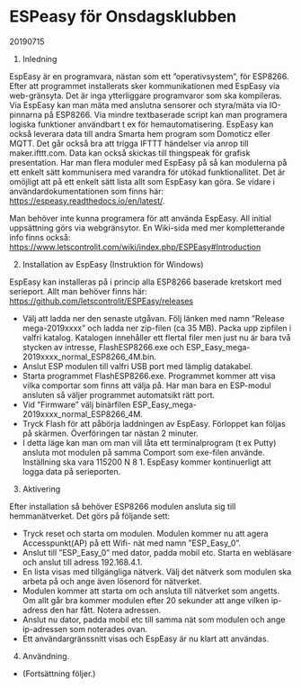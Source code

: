 # ESPeasy för Onsdagsklubben
20190715

1.	Inledning

EspEasy är en programvara, nästan som ett  ”operativsystem”, för ESP8266. Efter att programmet installerats  sker kommunikationen med EspEasy via web-gränsyta. Det är inga ytterliggare programvaror som ska kompileras. Via EspEasy kan man mäta med anslutna sensorer och styra/mäta via IO-pinnarna på ESP8266. Via mindre textbaserade script kan man programera logiska funktioner användbart t ex för hemautomatisering. EspEasy kan också leverara data till andra Smarta hem program som Domoticz eller MQTT. Det går också bra att trigga IFTTT händelser via anrop till maker.ifttt.com. Data kan också skickas till thingspeak för grafisk presentation. Har man flera moduler med EspEasy på så kan modulerna på ett enkelt sätt kommunisera med varandra för utökad funktionallitet. Det är omöjligt att på ett enkelt sätt lista allt som EspEasy kan göra. Se vidare i användardokumentationen som finns här: https://espeasy.readthedocs.io/en/latest/.

Man behöver inte kunna programera för att använda EspEasy. All initial uppsättning görs via webgränsytor. 
En Wiki-sida med mer kompletterande info finns också: https://www.letscontrolit.com/wiki/index.php/ESPEasy#Introduction


2.	Installation av EspEasy (Instruktion för Windows)

EspEasy kan installeras på i princip alla ESP8266 baserade kretskort med serieport. Allt man behöver finns här: https://github.com/letscontrolit/ESPEasy/releases
* Välj att ladda ner den senaste utgåvan. Följ länken med namn ”Release mega-2019xxxx” och ladda ner zip-filen (ca 35 MB). Packa upp zipfilen i valfri katalog. Katalogen innehåller ett flertal filer men just nu är bara två stycken av intresse, FlashESP8266.exe och ESP_Easy_mega-2019xxxx_normal_ESP8266_4M.bin.
* Anslut ESP modulen till valfri USB port med lämplig datakabel.
* Starta programmet FlashESP8266.exe. Programmet kommer att visa vilka comportar som finns att välja på. Har man bara en ESP-modul ansluten så väljer programmet automatsikt rätt port.
* Vid ”Firmware” välj binärfilen ESP_Easy_mega-2019xxxx_normal_ESP8266_4M.
* Tryck Flash för att påbörja laddningen av EspEasy. Förloppet kan följas på skärmen. Överföringen tar nästan 2 minuter.
* I detta läge kan man om man vill låta ett terminalprogram (t ex Putty) ansluta mot modulen på samma Comport som exe-filen använde. Inställning ska vara 115200 N 8 1. EspEasy kommer kontinuerligt att logga data på serieporten.


3.	Aktivering

Efter installation så behöver ESP8266 modulen ansluta sig till hemmanätverket. Det görs på följande sett:
* Tryck reset och starta om modulen. Modulen kommer nu att agera Accesspunkt(AP) på ett Wifi- nät med namn ”ESP_Easy_0”. 
* Anslut till ”ESP_Easy_0” med dator, padda mobil etc. Starta en webläsare och anslut till adress 192.168.4.1.
* En lista visas med tillgängliga nätverk. Välj det nätverk som modulen ska arbeta på och ange även lösenord för nätverket.
* Modulen kommer att starta om och ansluta till nätverket som angetts. Om allt går bra kommer modulen efter 20 sekunder att ange vilken ip-adress den har fått. Notera adressen.
* Anslut nu dator, padda mobil etc till samma nät som modulen och ange ip-adressen som noterades ovan.
* Ett användargränssnitt visas och EspEasy är nu klart att användas.


4.	Användning.

* (Fortsättning följer.)











